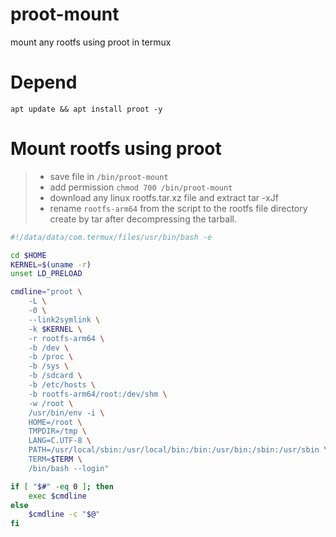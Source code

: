 # proot-mount
mount any rootfs using proot in termux

# Depend
```
apt update && apt install proot -y
```

# Mount rootfs using proot
> - save file in `/bin/proot-mount`
> - add permission `chmod 700 /bin/proot-mount`
> - download any linux rootfs.tar.xz file and extract tar -xJf
> - rename `rootfs-arm64` from the script to the rootfs file directory create by tar after decompressing the tarball.
```bash
#!/data/data/com.termux/files/usr/bin/bash -e

cd $HOME
KERNEL=$(uname -r)
unset LD_PRELOAD

cmdline="proot \
    -L \
    -0 \
    --link2symlink \
    -k $KERNEL \
    -r rootfs-arm64 \
    -b /dev \
    -b /proc \
    -b /sys \
    -b /sdcard \
    -b /etc/hosts \
    -b rootfs-arm64/root:/dev/shm \
    -w /root \
    /usr/bin/env -i \
    HOME=/root \
    TMPDIR=/tmp \
    LANG=C.UTF-8 \
    PATH=/usr/local/sbin:/usr/local/bin:/bin:/usr/bin:/sbin:/usr/sbin \
    TERM=$TERM \
    /bin/bash --login"

if [ "$#" -eq 0 ]; then
    exec $cmdline
else
    $cmdline -c "$@"
fi
```
